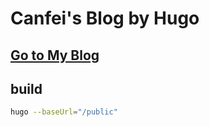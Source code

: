 # Canfei's Blog by Hugo
## [Go to My Blog](https://kedo.so)
## build
```bash
hugo --baseUrl="/public"
```